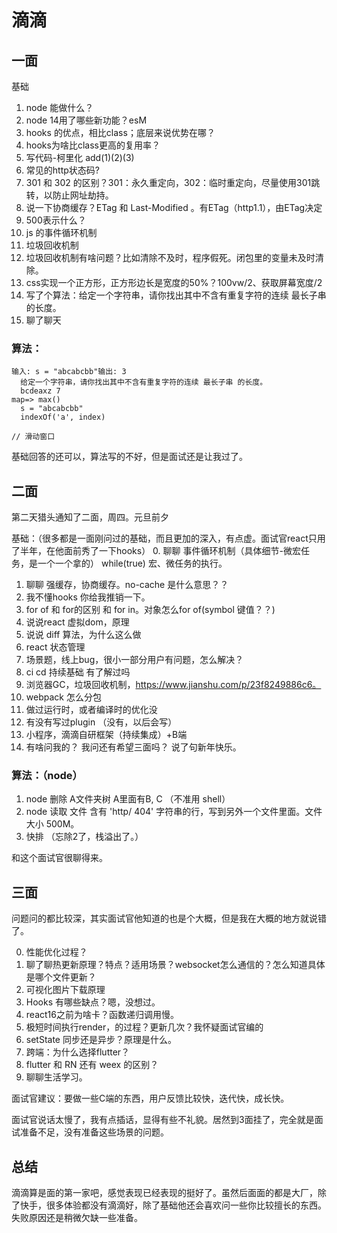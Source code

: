 # 滴滴

## 一面
基础
1. node 能做什么？
2. node 14用了哪些新功能？esM
3. hooks 的优点，相比class；底层来说优势在哪？
4. hooks为啥比class更高的复用率？
5. 写代码-柯里化 add(1)(2)(3)
6. 常见的http状态码?
7. 301 和 302 的区别？301：永久重定向，302：临时重定向，尽量使用301跳转，以防止网址劫持。
8. 说一下协商缓存？ETag 和 Last-Modified 。有ETag（http1.1），由ETag决定
9. 500表示什么？
10. js 的事件循环机制
11. 垃圾回收机制
12. 垃圾回收机制有啥问题？比如清除不及时，程序假死。闭包里的变量未及时清除。
13. css实现一个正方形，正方形边长是宽度的50%？100vw/2、获取屏幕宽度/2
14. 写了个算法：给定一个字符串，请你找出其中不含有重复字符的连续 最长子串 的长度。
15. 聊了聊天

### 算法：
```
输入: s = "abcabcbb"输出: 3
  给定一个字符串，请你找出其中不含有重复字符的连续 最长子串 的长度。
  bcdeaxz 7
map=> max()
  s = "abcabcbb"
  indexOf('a', index)
```
```
// 滑动窗口

```
基础回答的还可以，算法写的不好，但是面试还是让我过了。

## 二面
第二天猎头通知了二面，周四。元旦前夕

基础：（很多都是一面刚问过的基础，而且更加的深入，有点虚。面试官react只用了半年，在他面前秀了一下hooks）
0. 聊聊 事件循环机制（具体细节-微宏任务，是一个一个拿的） while(true) 宏、微任务的执行。
1. 聊聊 强缓存，协商缓存。no-cache 是什么意思？？
2. 我不懂hooks 你给我推销一下。
3. for of 和 for的区别  和 for in。对象怎么for of(symbol 键值？？)
4. 说说react 虚拟dom，原理
5. 说说 diff 算法，为什么这么做
6. react 状态管理
7. 场景题，线上bug，很小一部分用户有问题，怎么解决？
8. ci cd 持续基础 有了解过吗
9. 浏览器GC，垃圾回收机制，https://www.jianshu.com/p/23f8249886c6。
10. webpack 怎么分包
11. 做过运行时，或者编译时的优化没
12. 有没有写过plugin （没有，以后会写）
13. 小程序，滴滴自研框架（持续集成）+B端
14. 有啥问我的？
我问还有希望三面吗？
说了句新年快乐。

### 算法：（node）
1. node 删除 A文件夹树 A里面有B, C （不准用 shell）
2. node 读取 文件 含有 'http/ 404' 字符串的行，写到另外一个文件里面。文件大小 500M。
3. 快排 （忘除2了，栈溢出了。）


和这个面试官很聊得来。

## 三面

问题问的都比较深，其实面试官他知道的也是个大概，但是我在大概的地方就说错了。

0. 性能优化过程？
1. 聊了聊热更新原理？特点？适用场景？websocket怎么通信的？怎么知道具体是哪个文件更新？
2. 可视化图片下载原理
3. Hooks 有哪些缺点？嗯，没想过。
4. react16之前为啥卡？函数递归调用慢。
5. 极短时间执行render，的过程？更新几次？我怀疑面试官编的
6. setState 同步还是异步？原理是什么。
7. 跨端：为什么选择flutter？
8. flutter 和 RN 还有 weex 的区别？
9. 聊聊生活学习。

面试官建议：要做一些C端的东西，用户反馈比较快，迭代快，成长快。  

面试官说话太慢了，我有点插话，显得有些不礼貌。居然到3面挂了，完全就是面试准备不足，没有准备这些场景的问题。

## 总结

滴滴算是面的第一家吧，感觉表现已经表现的挺好了。虽然后面面的都是大厂，除了快手，很多体验都没有滴滴好，除了基础他还会喜欢问一些你比较擅长的东西。失败原因还是稍微欠缺一些准备。
